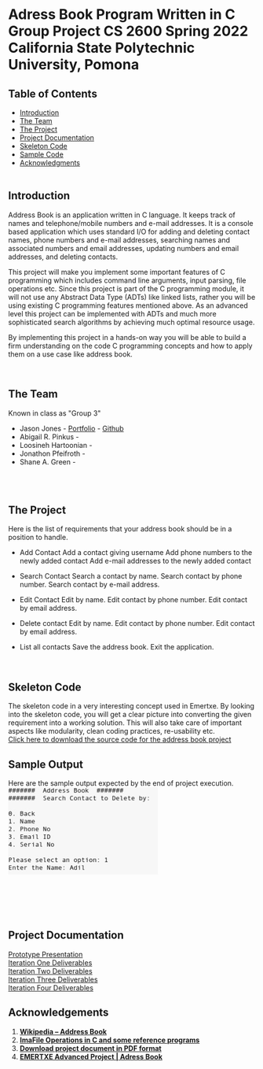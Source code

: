 # Adress Book Program Written in C Group Project CS 2600 Spring 2022 California State Polytechnic University, Pomona <br>


## Table of Contents <br>

* [Introduction](#Introduction)
* [The Team](#Team)
* [The Project](#Games)
* [Project Documentation](#Docs)
* [Skeleton Code](#Skel)
* [Sample Code](#Sample)
* [Acknowledgments](#Ack)
<br><br>

## Introduction <a name="Introduction"></a> <br>

Address Book is an application written in C language. It keeps track of names and telephone/mobile numbers and e-mail addresses. It is a console based application which uses standard I/O for adding and deleting contact names, phone numbers and e-mail addresses, searching names and associated numbers and email addresses, updating numbers and email addresses, and deleting contacts.

This project will make you implement some important features of C programming which includes command line arguments, input parsing, file operations etc. Since this project is part of the C programming module, it will not use any Abstract Data Type (ADTs) like linked lists, rather you will be using existing C programming features mentioned above. As an advanced level this project can be implemented with ADTs and much more sophisticated search algorithms by achieving much optimal resource usage. 

By implementing this project in a hands-on way you will be able to build a firm understanding on the code C programming concepts and how to apply them on a use case like address book.

<br>

## The Team <a name="Team"></a> <br>
Known in class as "Group 3"
* Jason Jones - [Portfolio](https://jasonjonesthe.dev/) - [Github](https://github.com/jasojone)
*  Abigail R. Pinkus -   
*  Loosineh Hartoonian -  
*  Jonathon Pfeifroth -  
* Shane A. Green - 


<br><br>

## The Project <a name="Games"></a> <br>
Here is the list of requirements that your address book should be in a position to handle. 


* Add Contact
Add a contact giving username
Add phone numbers to the newly added contact
Add e-mail addresses to the newly added contact
* Search Contact
Search a contact by name.
Search contact by phone number.
Search contact by e-mail address.
* Edit Contact
Edit by name.
Edit contact by phone number.
Edit contact by email address.
* Delete contact
Edit by name.
Edit contact by phone number.
Edit contact by email address.
* List all contacts
  Save the address book.
  Exit the application. 


  <br>
## Skeleton Code <a name="Skel"></a> <br>

The skeleton code in a very interesting concept used in Emertxe. By looking into the skeleton code, you will get a clear picture into converting the given requirement into a working solution. This will also take care of important aspects like modularity, clean coding practices, re-usability etc.  
[Click here to download the source code for the address book project](https://www.emertxe.com/content/c-programming/code/addressbook_src.zip)

## Sample Output <a name="Sample"></a> <br>
Here are the sample output expected by the end of project execution.
![Sample Output](ample.png)
 
 ![]()
 
<br><br>


## Project Documentation <a name="Docs"></a> <br>
[Prototype Presentation]() <br>
[Iteration One Deliverables]() <br>
[Iteration Two Deliverables]() <br>
[Iteration Three Deliverables]() <br>
[Iteration Four Deliverables]()<br>

## Acknowledgements <a name="Ack"></a> <br>
1.  **[Wikipedia – Address Book](https://en.wikipedia.org/wiki/Address_book)**
2.  **[Ima](https://en.wikipedia.org/wiki/BMP)[File Operations in C and some reference programs](https://github.com/ptdecker/cbasics)[](https://en.wikipedia.org/wiki/BMP)**
3.  **[Download project document in PDF format](https://www.emertxe.com/content/c-programming/address_book.pdf)**
4. **[EMERTXE Advanced Project | Adress Book](https://www.emertxe.com/embedded-systems/c-programming/c-projects/address-book-c/)**
